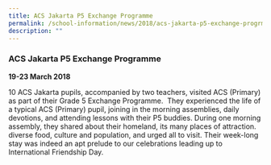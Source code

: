 ```yaml
---
title: ACS Jakarta P5 Exchange Programme
permalink: /school-information/news/2018/acs-jakarta-p5-exchange-progrmame/
description: ""
---
```

### **ACS Jakarta P5 Exchange Programme**
**19-23 March 2018**

10 ACS Jakarta pupils, accompanied by two teachers, visited ACS (Primary) as part of their Grade 5 Exchange Programme.  They experienced the life of a typical ACS (Primary) pupil, joining in the morning assemblies, daily devotions, and attending lessons with their P5 buddies. During one morning assembly, they shared about their homeland, its many places of attraction. diverse food, culture and population, and urged all to visit. Their week-long stay was indeed an apt prelude to our celebrations leading up to International Friendship Day.